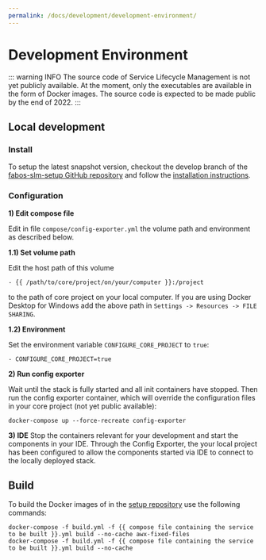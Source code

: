 ```yaml
---
permalink: /docs/development/development-environment/
---
```


# Development Environment

::: warning INFO
The source code of Service Lifecycle Management is not yet publicly available. At the moment, only the executables are available in the form of Docker images. The source code is expected to be made public by the end of 2022.
:::

## Local development

### Install
To setup the latest snapshot version, checkout the develop branch of the [fabos-slm-setup GitHub repository](https://github.com/FabOS-AI/fabos-slm-setup) and follow the [installation instructions](/docs/getting-started/installation/).

### Configuration

**1) Edit compose file**

Edit in file `compose/config-exporter.yml` the volume path and environment as described below.

**1.1) Set volume path**

Edit the host path of this volume
```
- {{ /path/to/core/project/on/your/computer }}:/project
```
to the path of core project on your local computer. If you are using Docker Desktop for Windows add the above path 
in `Settings -> Resources -> FILE SHARING`.

**1.2) Environment**

Set the environment variable `CONFIGURE_CORE_PROJECT` to `true`:
```
- CONFIGURE_CORE_PROJECT=true
```

**2) Run config exporter**

Wait until the stack is fully started and all init containers have stopped. Then run the config exporter container, 
which will override the configuration files in your core project (not yet public available):
```
docker-compose up --force-recreate config-exporter
```

**3) IDE**
Stop the containers relevant for your development and start the components in your IDE. Through the Config Exporter, the your local project has been configured to allow the components started via IDE to connect to the locally deployed stack.

## Build
To build the Docker images of in the [setup repository](https://github.com/FabOS-AI/fabos-slm-setup) use the following commands:
```
docker-compose -f build.yml -f {{ compose file containing the service to be built }}.yml build --no-cache awx-fixed-files
docker-compose -f build.yml -f {{ compose file containing the service to be built }}.yml build --no-cache
```